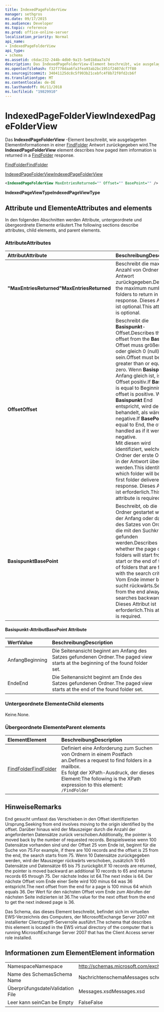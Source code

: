```yaml
---
title: IndexedPageFolderView
manager: sethgros
ms.date: 09/17/2015
ms.audience: Developer
ms.topic: reference
ms.prod: office-online-server
localization_priority: Normal
api_name:
- IndexedPageFolderView
api_type:
- schema
ms.assetid: c6dac232-244b-4db0-9a15-5e01b8aa7a7d
description: Das IndexedPageFolderView-Element beschreibt, wie ausgelagerten Elementinformationen in einer FindFolder Antwort zurückgegeben wird.
ms.openlocfilehash: f32f778daa6fa3fea93ab2bc1951f2407dcf7f80
ms.sourcegitcommit: 34041125dc8c5f993b21cebfc4f8b72f0fd2cb6f
ms.translationtype: MT
ms.contentlocale: de-DE
ms.lasthandoff: 06/11/2018
ms.locfileid: "19829910"
---
```

# <a name="indexedpagefolderview"></a><span data-ttu-id="549c0-103">IndexedPageFolderView</span><span class="sxs-lookup"><span data-stu-id="549c0-103">IndexedPageFolderView</span></span>

<span data-ttu-id="549c0-104">Das **IndexedPageFolderView** -Element beschreibt, wie ausgelagerten Elementinformationen in einer [FindFolder](findfolder.md) Antwort zurückgegeben wird.</span><span class="sxs-lookup"><span data-stu-id="549c0-104">The **IndexedPageFolderView** element describes how paged item information is returned in a [FindFolder](findfolder.md) response.</span></span> 
  
[<span data-ttu-id="549c0-105">FindFolder</span><span class="sxs-lookup"><span data-stu-id="549c0-105">FindFolder</span></span>](findfolder.md)
  
[<span data-ttu-id="549c0-106">IndexedPageFolderView</span><span class="sxs-lookup"><span data-stu-id="549c0-106">IndexedPageFolderView</span></span>](indexedpagefolderview.md)
  
```xml
<IndexedPageFolderView MaxEntriesReturned="" Offset="" BasePoint="" />
```

 <span data-ttu-id="549c0-107">**IndexedPageViewType**</span><span class="sxs-lookup"><span data-stu-id="549c0-107">**IndexedPageViewType**</span></span>
## <a name="attributes-and-elements"></a><span data-ttu-id="549c0-108">Attribute und Elemente</span><span class="sxs-lookup"><span data-stu-id="549c0-108">Attributes and elements</span></span>

<span data-ttu-id="549c0-109">In den folgenden Abschnitten werden Attribute, untergeordnete und übergeordnete Elemente erläutert.</span><span class="sxs-lookup"><span data-stu-id="549c0-109">The following sections describe attributes, child elements, and parent elements.</span></span>
  
### <a name="attributes"></a><span data-ttu-id="549c0-110">Attribute</span><span class="sxs-lookup"><span data-stu-id="549c0-110">Attributes</span></span>

|<span data-ttu-id="549c0-111">**Attribut**</span><span class="sxs-lookup"><span data-stu-id="549c0-111">**Attribute**</span></span>|<span data-ttu-id="549c0-112">**Beschreibung**</span><span class="sxs-lookup"><span data-stu-id="549c0-112">**Description**</span></span>|
|:-----|:-----|
|<span data-ttu-id="549c0-113">**"MaxEntriesReturned"**</span><span class="sxs-lookup"><span data-stu-id="549c0-113">**MaxEntriesReturned**</span></span> <br/> |<span data-ttu-id="549c0-114">Beschreibt die maximale Anzahl von Ordnern in der Antwort zurückgegeben.</span><span class="sxs-lookup"><span data-stu-id="549c0-114">Describes the maximum number of folders to return in the response.</span></span> <span data-ttu-id="549c0-115">Dieses Attribut ist optional.</span><span class="sxs-lookup"><span data-stu-id="549c0-115">This attribute is optional.</span></span>  <br/> |
|<span data-ttu-id="549c0-116">**Offset**</span><span class="sxs-lookup"><span data-stu-id="549c0-116">**Offset**</span></span> <br/> |<span data-ttu-id="549c0-117">Beschreibt die **Basispunkt**-Offset.</span><span class="sxs-lookup"><span data-stu-id="549c0-117">Describes the offset from the **BasePoint**.</span></span> <span data-ttu-id="549c0-118">Offset muss größer als oder gleich 0 (null) sein.</span><span class="sxs-lookup"><span data-stu-id="549c0-118">Offset must be greater than or equal to zero.</span></span> <span data-ttu-id="549c0-119">Wenn **Basispunkt** Anfang gleich ist, ist der Offset positiv.</span><span class="sxs-lookup"><span data-stu-id="549c0-119">If **BasePoint** is equal to Beginning, the offset is positive.</span></span> <span data-ttu-id="549c0-120">Wenn **Basispunkt** End entspricht, wird der Offset behandelt, als wäre es negative.</span><span class="sxs-lookup"><span data-stu-id="549c0-120">If **BasePoint** is equal to End, the offset is handled as if it were negative.</span></span>  <br/> <span data-ttu-id="549c0-121">Mit diesen wird identifiziert, welcher Ordner der erste Ordner in der Antwort übermittelt werden.</span><span class="sxs-lookup"><span data-stu-id="549c0-121">This identifies which folder will be the first folder delivered in the response.</span></span> <span data-ttu-id="549c0-122">Dieses Attribut ist erforderlich.</span><span class="sxs-lookup"><span data-stu-id="549c0-122">This attribute is required.</span></span>  <br/> |
|<span data-ttu-id="549c0-123">**Basispunkt**</span><span class="sxs-lookup"><span data-stu-id="549c0-123">**BasePoint**</span></span> <br/> |<span data-ttu-id="549c0-124">Beschreibt, ob die Seite Ordner gestartet wird, aus der Anfang oder das Ende des Satzes von Ordnern, die mit den Suchkriterien gefunden werden.</span><span class="sxs-lookup"><span data-stu-id="549c0-124">Describes whether the page of folders will start from the start or the end of the set of folders that are found with the search criteria.</span></span> <span data-ttu-id="549c0-125">Vom Ende immer bemüht sucht rückwärts.</span><span class="sxs-lookup"><span data-stu-id="549c0-125">Seeking from the end always searches backward.</span></span> <span data-ttu-id="549c0-126">Dieses Attribut ist erforderlich.</span><span class="sxs-lookup"><span data-stu-id="549c0-126">This attribute is required.</span></span>  <br/> |
   
#### <a name="basepoint-attribute"></a><span data-ttu-id="549c0-127">Basispunkt-Attribut</span><span class="sxs-lookup"><span data-stu-id="549c0-127">BasePoint Attribute</span></span>

|<span data-ttu-id="549c0-128">**Wert**</span><span class="sxs-lookup"><span data-stu-id="549c0-128">**Value**</span></span>|<span data-ttu-id="549c0-129">**Beschreibung**</span><span class="sxs-lookup"><span data-stu-id="549c0-129">**Description**</span></span>|
|:-----|:-----|
|<span data-ttu-id="549c0-130">Anfang</span><span class="sxs-lookup"><span data-stu-id="549c0-130">Beginning</span></span>  <br/> |<span data-ttu-id="549c0-131">Die Seitenansicht beginnt am Anfang des Satzes gefundenen Ordner.</span><span class="sxs-lookup"><span data-stu-id="549c0-131">The paged view starts at the beginning of the found folder set.</span></span>  <br/> |
|<span data-ttu-id="549c0-132">Ende</span><span class="sxs-lookup"><span data-stu-id="549c0-132">End</span></span>  <br/> |<span data-ttu-id="549c0-133">Die Seitenansicht beginnt am Ende des Satzes gefundenen Ordner.</span><span class="sxs-lookup"><span data-stu-id="549c0-133">The paged view starts at the end of the found folder set.</span></span>  <br/> |
   
### <a name="child-elements"></a><span data-ttu-id="549c0-134">Untergeordnete Elemente</span><span class="sxs-lookup"><span data-stu-id="549c0-134">Child elements</span></span>

<span data-ttu-id="549c0-135">Keine.</span><span class="sxs-lookup"><span data-stu-id="549c0-135">None.</span></span>
  
### <a name="parent-elements"></a><span data-ttu-id="549c0-136">Übergeordnete Elemente</span><span class="sxs-lookup"><span data-stu-id="549c0-136">Parent elements</span></span>

|<span data-ttu-id="549c0-137">**Element**</span><span class="sxs-lookup"><span data-stu-id="549c0-137">**Element**</span></span>|<span data-ttu-id="549c0-138">**Beschreibung**</span><span class="sxs-lookup"><span data-stu-id="549c0-138">**Description**</span></span>|
|:-----|:-----|
|[<span data-ttu-id="549c0-139">FindFolder</span><span class="sxs-lookup"><span data-stu-id="549c0-139">FindFolder</span></span>](findfolder.md) <br/> |<span data-ttu-id="549c0-140">Definiert eine Anforderung zum Suchen von Ordnern in einem Postfach an.</span><span class="sxs-lookup"><span data-stu-id="549c0-140">Defines a request to find folders in a mailbox.</span></span>  <br/> <span data-ttu-id="549c0-141">Es folgt der XPath-Ausdruck, der dieses Element:</span><span class="sxs-lookup"><span data-stu-id="549c0-141">The following is the XPath expression to this element:</span></span>  <br/>  `/FindFolder` <br/> |
   
## <a name="remarks"></a><span data-ttu-id="549c0-142">Hinweise</span><span class="sxs-lookup"><span data-stu-id="549c0-142">Remarks</span></span>

<span data-ttu-id="549c0-143">End gesucht umfasst das Verschieben in den Offset identifizierten Ursprung.</span><span class="sxs-lookup"><span data-stu-id="549c0-143">Seeking from end involves moving to the origin identified by the offset.</span></span> <span data-ttu-id="549c0-144">Darüber hinaus wird der Mauszeiger durch die Anzahl der angeforderten Datensätze zurück verschoben.</span><span class="sxs-lookup"><span data-stu-id="549c0-144">Additionally, the pointer is moved back by the number of requested records.</span></span> <span data-ttu-id="549c0-145">Beispielsweise wenn 100 Datensätze vorhanden sind und der Offset 25 vom Ende ist, beginnt für die Suche von 75.</span><span class="sxs-lookup"><span data-stu-id="549c0-145">For example, if there are 100 records and the offset is 25 from the end, the search starts from 75.</span></span> <span data-ttu-id="549c0-146">Wenn 10 Datensätze zurückgegeben werden, wird der Mauszeiger rückwärts verschoben, zusätzlich 10 65 Datensätze und Datensätze 65 bis 75 zurückgibt.</span><span class="sxs-lookup"><span data-stu-id="549c0-146">If 10 records are returned, the pointer is moved backward an additional 10 records to 65 and returns records 65 through 75.</span></span> <span data-ttu-id="549c0-147">Der nächste Index ist 64.</span><span class="sxs-lookup"><span data-stu-id="549c0-147">The next index is 64.</span></span> <span data-ttu-id="549c0-148">Der nächste Offset vom Ende einer Seite wird 100 minus 64 was 36 entspricht.</span><span class="sxs-lookup"><span data-stu-id="549c0-148">The next offset from the end for a page is 100 minus 64 which equals 36.</span></span> <span data-ttu-id="549c0-149">Der Wert für den nächsten Offset vom Ende zum Abrufen der nächsten Seite indizierten ist 36.</span><span class="sxs-lookup"><span data-stu-id="549c0-149">The value for the next offset from the end to get the next indexed page is 36.</span></span>
  
<span data-ttu-id="549c0-150">Das Schema, das dieses Element beschreibt, befindet sich im virtuellen EWS-Verzeichnis des Computers, der MicrosoftExchange Server 2007 mit installierter Clientzugriff-Serverrolle ausführt.</span><span class="sxs-lookup"><span data-stu-id="549c0-150">The schema that describes this element is located in the EWS virtual directory of the computer that is running MicrosoftExchange Server 2007 that has the Client Access server role installed.</span></span>
  
## <a name="element-information"></a><span data-ttu-id="549c0-151">Informationen zum Element</span><span class="sxs-lookup"><span data-stu-id="549c0-151">Element information</span></span>

|||
|:-----|:-----|
|<span data-ttu-id="549c0-152">Namespace</span><span class="sxs-lookup"><span data-stu-id="549c0-152">Namespace</span></span>  <br/> |http://schemas.microsoft.com/exchange/services/2006/messages  <br/> |
|<span data-ttu-id="549c0-153">Name des Schemas</span><span class="sxs-lookup"><span data-stu-id="549c0-153">Schema Name</span></span>  <br/> |<span data-ttu-id="549c0-154">Nachrichtenschema</span><span class="sxs-lookup"><span data-stu-id="549c0-154">Messages schema</span></span>  <br/> |
|<span data-ttu-id="549c0-155">Überprüfungsdatei</span><span class="sxs-lookup"><span data-stu-id="549c0-155">Validation File</span></span>  <br/> |<span data-ttu-id="549c0-156">Messages.xsd</span><span class="sxs-lookup"><span data-stu-id="549c0-156">Messages.xsd</span></span>  <br/> |
|<span data-ttu-id="549c0-157">Leer kann sein</span><span class="sxs-lookup"><span data-stu-id="549c0-157">Can be Empty</span></span>  <br/> |<span data-ttu-id="549c0-158">False</span><span class="sxs-lookup"><span data-stu-id="549c0-158">False</span></span>  <br/> |
   

